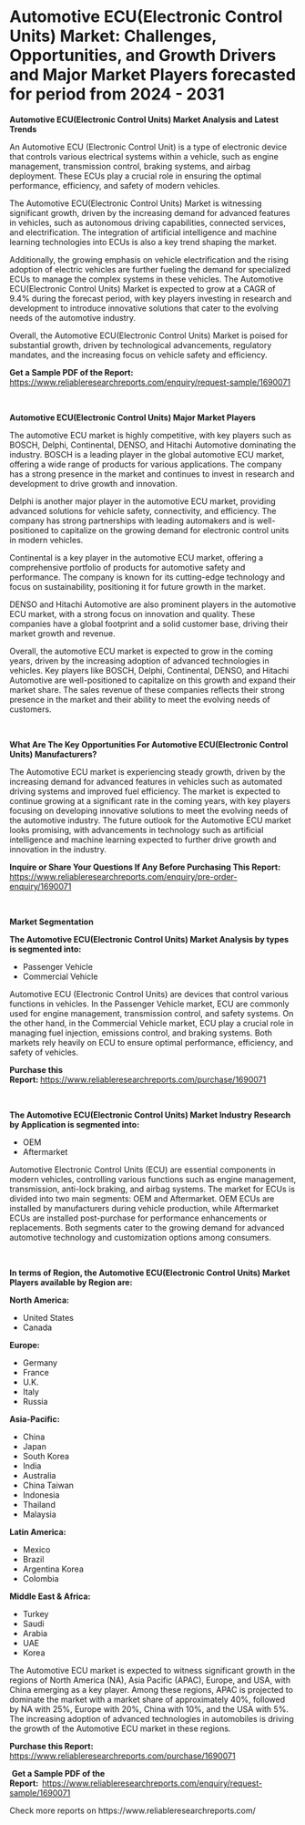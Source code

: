 <p><h1>Automotive ECU(Electronic Control Units) Market: Challenges, Opportunities, and Growth Drivers and Major Market Players forecasted for period from 2024 - 2031</h1></p><p><strong>Automotive ECU(Electronic Control Units) Market Analysis and Latest Trends</strong></p>
<p><p>An Automotive ECU (Electronic Control Unit) is a type of electronic device that controls various electrical systems within a vehicle, such as engine management, transmission control, braking systems, and airbag deployment. These ECUs play a crucial role in ensuring the optimal performance, efficiency, and safety of modern vehicles.</p><p>The Automotive ECU(Electronic Control Units) Market is witnessing significant growth, driven by the increasing demand for advanced features in vehicles, such as autonomous driving capabilities, connected services, and electrification. The integration of artificial intelligence and machine learning technologies into ECUs is also a key trend shaping the market.</p><p>Additionally, the growing emphasis on vehicle electrification and the rising adoption of electric vehicles are further fueling the demand for specialized ECUs to manage the complex systems in these vehicles. The Automotive ECU(Electronic Control Units) Market is expected to grow at a CAGR of 9.4% during the forecast period, with key players investing in research and development to introduce innovative solutions that cater to the evolving needs of the automotive industry.</p><p>Overall, the Automotive ECU(Electronic Control Units) Market is poised for substantial growth, driven by technological advancements, regulatory mandates, and the increasing focus on vehicle safety and efficiency.</p></p>
<p><strong>Get a Sample PDF of the Report:&nbsp;</strong> <a href="https://www.reliableresearchreports.com/enquiry/request-sample/1690071">https://www.reliableresearchreports.com/enquiry/request-sample/1690071</a></p>
<p>&nbsp;</p>
<p><strong>Automotive ECU(Electronic Control Units) Major Market Players</strong></p>
<p><p>The automotive ECU market is highly competitive, with key players such as BOSCH, Delphi, Continental, DENSO, and Hitachi Automotive dominating the industry. BOSCH is a leading player in the global automotive ECU market, offering a wide range of products for various applications. The company has a strong presence in the market and continues to invest in research and development to drive growth and innovation.</p><p>Delphi is another major player in the automotive ECU market, providing advanced solutions for vehicle safety, connectivity, and efficiency. The company has strong partnerships with leading automakers and is well-positioned to capitalize on the growing demand for electronic control units in modern vehicles.</p><p>Continental is a key player in the automotive ECU market, offering a comprehensive portfolio of products for automotive safety and performance. The company is known for its cutting-edge technology and focus on sustainability, positioning it for future growth in the market.</p><p>DENSO and Hitachi Automotive are also prominent players in the automotive ECU market, with a strong focus on innovation and quality. These companies have a global footprint and a solid customer base, driving their market growth and revenue.</p><p>Overall, the automotive ECU market is expected to grow in the coming years, driven by the increasing adoption of advanced technologies in vehicles. Key players like BOSCH, Delphi, Continental, DENSO, and Hitachi Automotive are well-positioned to capitalize on this growth and expand their market share. The sales revenue of these companies reflects their strong presence in the market and their ability to meet the evolving needs of customers.</p></p>
<p>&nbsp;</p>
<p><strong>What Are The Key Opportunities For Automotive ECU(Electronic Control Units) Manufacturers?</strong></p>
<p><p>The Automotive ECU market is experiencing steady growth, driven by the increasing demand for advanced features in vehicles such as automated driving systems and improved fuel efficiency. The market is expected to continue growing at a significant rate in the coming years, with key players focusing on developing innovative solutions to meet the evolving needs of the automotive industry. The future outlook for the Automotive ECU market looks promising, with advancements in technology such as artificial intelligence and machine learning expected to further drive growth and innovation in the industry.</p></p>
<p><strong>Inquire or Share Your Questions If Any Before Purchasing This Report:</strong> <a href="https://www.reliableresearchreports.com/enquiry/pre-order-enquiry/1690071">https://www.reliableresearchreports.com/enquiry/pre-order-enquiry/1690071</a></p>
<p>&nbsp;</p>
<p><strong>Market Segmentation</strong></p>
<p><strong>The Automotive ECU(Electronic Control Units) Market Analysis by types is segmented into:</strong></p>
<p><ul><li>Passenger Vehicle</li><li>Commercial Vehicle</li></ul></p>
<p><p>Automotive ECU (Electronic Control Units) are devices that control various functions in vehicles. In the Passenger Vehicle market, ECU are commonly used for engine management, transmission control, and safety systems. On the other hand, in the Commercial Vehicle market, ECU play a crucial role in managing fuel injection, emissions control, and braking systems. Both markets rely heavily on ECU to ensure optimal performance, efficiency, and safety of vehicles.</p></p>
<p><strong>Purchase this Report:&nbsp;</strong><a href="https://www.reliableresearchreports.com/purchase/1690071">https://www.reliableresearchreports.com/purchase/1690071</a></p>
<p>&nbsp;</p>
<p><strong>The Automotive ECU(Electronic Control Units) Market Industry Research by Application is segmented into:</strong></p>
<p><ul><li>OEM</li><li>Aftermarket</li></ul></p>
<p><p>Automotive Electronic Control Units (ECU) are essential components in modern vehicles, controlling various functions such as engine management, transmission, anti-lock braking, and airbag systems. The market for ECUs is divided into two main segments: OEM and Aftermarket. OEM ECUs are installed by manufacturers during vehicle production, while Aftermarket ECUs are installed post-purchase for performance enhancements or replacements. Both segments cater to the growing demand for advanced automotive technology and customization options among consumers.</p></p>
<p>&nbsp;</p>
<p><strong>In terms of Region, the Automotive ECU(Electronic Control Units) Market Players available by Region are:</strong></p>
<p>
    <p> <strong> North America: </strong>
        <ul>
            <li>United States</li>
            <li>Canada</li>
        </ul>
        </p> 
    <p> <strong> Europe: </strong>
        <ul>
            <li>Germany</li>
            <li>France</li>
            <li>U.K.</li>
            <li>Italy</li>
            <li>Russia</li>
        </ul>
        </p> 
    <p> <strong> Asia-Pacific: </strong>
        <ul>
            <li>China</li>
            <li>Japan</li>
            <li>South Korea</li>
            <li>India</li>
            <li>Australia</li>
            <li>China Taiwan</li>
            <li>Indonesia</li>
            <li>Thailand</li>
            <li>Malaysia</li>
        </ul>
        </p> 
    <p> <strong> Latin America: </strong>
        <ul>
            <li>Mexico</li>
            <li>Brazil</li>
            <li>Argentina Korea</li>
            <li>Colombia</li>
        </ul>
        </p> 
    <p> <strong> Middle East & Africa: </strong>
        <ul>
            <li>Turkey</li>
            <li>Saudi</li>
            <li>Arabia</li>
            <li>UAE</li>
            <li>Korea</li>
        </ul>
    </p>
    </p>
<p><p>The Automotive ECU market is expected to witness significant growth in the regions of North America (NA), Asia Pacific (APAC), Europe, and USA, with China emerging as a key player. Among these regions, APAC is projected to dominate the market with a market share of approximately 40%, followed by NA with 25%, Europe with 20%, China with 10%, and the USA with 5%. The increasing adoption of advanced technologies in automobiles is driving the growth of the Automotive ECU market in these regions.</p></p>
<p><strong>Purchase this Report: </strong><a href="https://www.reliableresearchreports.com/purchase/1690071">https://www.reliableresearchreports.com/purchase/1690071</a></p>
<p>&nbsp;<strong>Get a Sample PDF of the Report:&nbsp;&nbsp;</strong><a href="https://www.reliableresearchreports.com/enquiry/request-sample/1690071">https://www.reliableresearchreports.com/enquiry/request-sample/1690071</a></p>
<p><strong></strong></p>
<p>Check more reports on https://www.reliableresearchreports.com/</p>